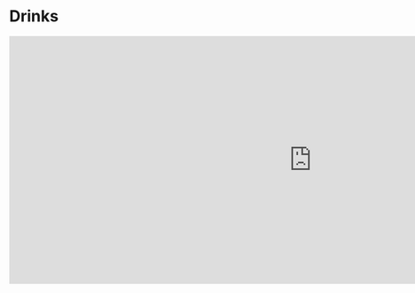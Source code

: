 <h1> Drinks </h1>
<iframe src="https://h5p.org/h5p/embed/695022" width="1090" height="448" frameborder="0" allowfullscreen="allowfullscreen"></iframe><script src="https://h5p.org/sites/all/modules/h5p/library/js/h5p-resizer.js" charset="UTF-8"></script>

